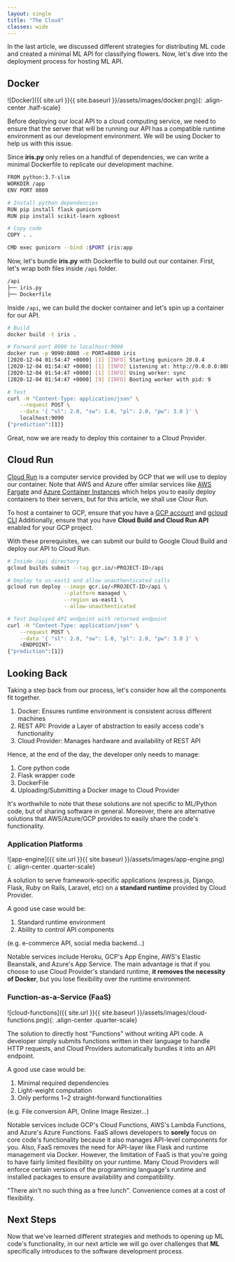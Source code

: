 ```yaml
---
layout: single
title: "The Cloud"
classes: wide
---
```


In the last article, we discussed different strategies for distributing ML code and created a minimal ML API for classifying flowers.
Now, let's dive into the deployment process for hosting ML API.

## Docker

![Docker]({{ site.url }}{{ site.baseurl }}/assets/images/docker.png){: .align-center .half-scale}

Before deploying our local API to a cloud computing service, we need to ensure that the server that will be running our API has a compatible runtime environment as our development environment. We will be using Docker to help us with this issue.

Since **iris.py** only relies on a handful of dependencies, we can write a minimal Dockerfile to replicate our development machine.

```bash
FROM python:3.7-slim
WORKDIR /app
ENV PORT 8080

# Install python dependencies
RUN pip install flask gunicorn
RUN pip install scikit-learn xgboost

# Copy code
COPY . .

CMD exec gunicorn --bind :$PORT iris:app
```

Now, let's bundle **iris.py** with Dockerfile to build out our container. First, let's wrap both files inside `/api` folder.

```bash
/api
├── iris.py
├── Dockerfile
```

Inside `/api`, we can build the docker container and let's spin up a container for our API.

```bash
# Build
docker build -t iris .

# Forward port 8080 to localhost:9090
docker run -p 9090:8080 -e PORT=8080 iris
[2020-12-04 01:54:47 +0000] [1] [INFO] Starting gunicorn 20.0.4
[2020-12-04 01:54:47 +0000] [1] [INFO] Listening at: http://0.0.0.0:8080 (1)
[2020-12-04 01:54:47 +0000] [1] [INFO] Using worker: sync
[2020-12-04 01:54:47 +0000] [9] [INFO] Booting worker with pid: 9

# Test
curl -H "Content-Type: application/json" \
    --request POST \
    --data '{ "sl": 2.0, "sw": 1.0, "pl": 2.0, "pw": 3.0 }' \
    localhost:9090
{"prediction":[1]}
```

Great, now we are ready to deploy this container to a Cloud Provider.

## Cloud Run

[Cloud Run](https://cloud.google.com/run) is a computer service provided by GCP that we will use to deploy our container.
Note that AWS and Azure offer similar services like [AWS Fargate](https://aws.amazon.com/fargate/) and [Azure Container Instances](https://azure.microsoft.com/en-us/services/container-instances/) which helps you to easily deploy containers to their servers, but for this article, we shall use Clour Run.

To host a container to GCP, ensure that you have a [GCP account](https://cloud.google.com/) and [gcloud CLI](https://cloud.google.com/sdk) Additionally, ensure that you have **Cloud Build and Cloud Run API** enabled for your GCP project.

With these prerequisites, we can submit our build to Google Cloud Build and deploy our API to Cloud Run.

```bash
# Inside /api directory
gcloud builds submit --tag gcr.io/<PROJECT-ID>/api

# Deploy to us-east1 and allow unauthenticated calls
gcloud run deploy --image gcr.io/<PROJECT-ID>/api \
                  --platform managed \
                  --region us-east1 \
                  --allow-unauthenticated

# Test Deployed API endpoint with returned endpoint
curl -H "Content-Type: application/json" \
    --request POST \
    --data '{ "sl": 2.0, "sw": 1.0, "pl": 2.0, "pw": 3.0 }' \
    <ENDPOINT>
{"prediction":[1]}
```

## Looking Back

Taking a step back from our process, let's consider how all the components fit together.

1. Docker: Ensures runtime environment is consistent across different machines
2. REST API: Provide a Layer of abstraction to easily access code's functionality
3. Cloud Provider: Manages hardware and availability of REST API

Hence, at the end of the day, the developer only needs to manage:

1. Core python code
2. Flask wrapper code
3. DockerFile
4. Uploading/Submitting a Docker image to Cloud Provider

It's worthwhile to note that these solutions are not specific to ML/Python code, but of sharing software in general. Moreover, there are alternative solutions that AWS/Azure/GCP provides to easily share the code's functionality.

### Application Platforms

![app-engine]({{ site.url }}{{ site.baseurl }}/assets/images/app-engine.png){: .align-center .quarter-scale}

A solution to serve framework-specific applications (express.js, Django, Flask, Ruby on Rails, Laravel, etc) on a **standard runtime** provided by Cloud Provider.

A good use case would be:

1. Standard runtime environment
2. Ability to control API components

(e.g. e-commerce API, social media backend...)

Notable services include Heroku, GCP's App Engine, AWS's Elastic Beanstalk, and Azure's App Service.
The main advantage is that if you choose to use Cloud Provider's standard runtime, **it removes the necessity of Docker**, but you lose flexibility over the runtime environment.

### Function-as-a-Service (FaaS)

![cloud-functions]({{ site.url }}{{ site.baseurl }}/assets/images/cloud-functions.png){: .align-center .quarter-scale}

The solution to directly host "Functions" without writing API code. A developer simply submits functions written in their language to handle HTTP requests, and Cloud Providers automatically bundles it into an API endpoint.

A good use case would be:

1. Minimal required dependencies
2. Light-weight computation
3. Only performs 1~2 straight-forward functionalities

(e.g. File conversion API, Online Image Resizer...)

Notable services include GCP's Cloud Functions, AWS's Lambda Functions, and Azure's Azure Functions.
FaaS allows developers to **sorely** focus on core code's functionality because it also manages API-level components for you. Also, FaaS removes the need for API-layer like Flask and runtime management via Docker.
However, the limitation of FaaS is that you're going to have fairly limited flexibility on your runtime.
Many Cloud Providers will enforce certain versions of the programming language's runtime and installed packages to ensure availability and compatibility.

"There ain't no such thing as a free lunch". Convenience comes at a cost of flexibility.

## Next Steps

Now that we've learned different strategies and methods to opening up ML code's functionality, in our next article we will go over challenges that **ML** specifically introduces to the software development process.
